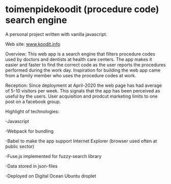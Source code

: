 ﻿# toimenpidekoodit (procedure code) search engine

A personal project written with vanilla javascript.

Web site: www.koodit.info

Overview:
  This web app is a search engine that filters procedure codes used by doctors and dentists at health care centers. The app makes it easier and faster to find the correct code as the user reports the procedures performed during the work day. Inspiration for building the web app came from a family member who uses the procedure codes at work.
 
Reception:
  Since deployment at April-2020 the web page has had average of 5-10 visitors per week. This signals that the app has been perceived as useful by the users. User acquisition and prodcut marketing limits to one post on a facebook group. 

Highlight of technologies:

  -Javascript

  -Webpack for bundling

  -Babel to make the app support Internet Explorer (browser used often at public sector)

  -Fuse.js implemented for fuzzy-search library

  -Data stored in json-files

  -Deployed on Digital Ocean Ubuntu droplet
